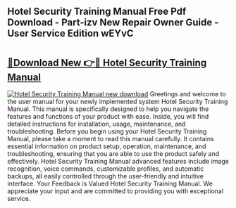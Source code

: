 ## Hotel Security Training Manual Free Pdf Download - Part-izv New Repair Owner Guide - User Service Edition wEYvC

# <h2><a href="http://bc14311.oget.top/?id=Hotel+Security+Training+Manual">🔗Download New 👉🔴 Hotel Security Training Manual</a></h2>

[![Hotel Security Training Manual new download](https://i.imgur.com/5g1atiW.png)](http://bc14311.oget.top/?id=Hotel+Security+Training+Manual)
Greetings and welcome to the user manual for your newly implemented system Hotel Security Training Manual. This manual is specifically designed to help you navigate the features and functions of your product with ease. Inside, you will find detailed instructions for installation, usage, maintenance, and troubleshooting. Before you begin using your Hotel Security Training Manual, please take a moment to read this manual carefully. It contains essential information on product setup, operation, maintenance, and troubleshooting, ensuring that you are able to use the product safely and effectively. Hotel Security Training Manual advanced features include image recognition, voice commands, customizable profiles, and automatic backups, all easily controlled through the user-friendly and intuitive interface. Your Feedback is Valued Hotel Security Training Manual. We appreciate your input and are committed to providing you with exceptional service.
